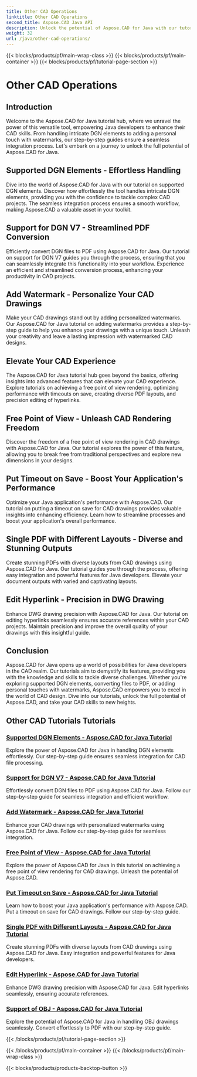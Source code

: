 ```yaml
---
title: Other CAD Operations
linktitle: Other CAD Operations
second_title: Aspose.CAD Java API
description: Unlock the potential of Aspose.CAD for Java with our tutorials. From handling DGN elements to adding watermarks, boost your CAD skills effortlessly.
weight: 32
url: /java/other-cad-operations/
---
```


{{< blocks/products/pf/main-wrap-class >}}
{{< blocks/products/pf/main-container >}}
{{< blocks/products/pf/tutorial-page-section >}}

# Other CAD Operations

## Introduction

Welcome to the Aspose.CAD for Java tutorial hub, where we unravel the power of this versatile tool, empowering Java developers to enhance their CAD skills. From handling intricate DGN elements to adding a personal touch with watermarks, our step-by-step guides ensure a seamless integration process. Let's embark on a journey to unlock the full potential of Aspose.CAD for Java.

## Supported DGN Elements - Effortless Handling

Dive into the world of Aspose.CAD for Java with our tutorial on supported DGN elements. Discover how effortlessly the tool handles intricate DGN elements, providing you with the confidence to tackle complex CAD projects. The seamless integration process ensures a smooth workflow, making Aspose.CAD a valuable asset in your toolkit.

## Support for DGN V7 - Streamlined PDF Conversion

Efficiently convert DGN files to PDF using Aspose.CAD for Java. Our tutorial on support for DGN V7 guides you through the process, ensuring that you can seamlessly integrate this functionality into your workflow. Experience an efficient and streamlined conversion process, enhancing your productivity in CAD projects.

## Add Watermark - Personalize Your CAD Drawings

Make your CAD drawings stand out by adding personalized watermarks. Our Aspose.CAD for Java tutorial on adding watermarks provides a step-by-step guide to help you enhance your drawings with a unique touch. Unleash your creativity and leave a lasting impression with watermarked CAD designs.

## Elevate Your CAD Experience

The Aspose.CAD for Java tutorial hub goes beyond the basics, offering insights into advanced features that can elevate your CAD experience. Explore tutorials on achieving a free point of view rendering, optimizing performance with timeouts on save, creating diverse PDF layouts, and precision editing of hyperlinks.

## Free Point of View - Unleash CAD Rendering Freedom

Discover the freedom of a free point of view rendering in CAD drawings with Aspose.CAD for Java. Our tutorial explores the power of this feature, allowing you to break free from traditional perspectives and explore new dimensions in your designs.

## Put Timeout on Save - Boost Your Application's Performance

Optimize your Java application's performance with Aspose.CAD. Our tutorial on putting a timeout on save for CAD drawings provides valuable insights into enhancing efficiency. Learn how to streamline processes and boost your application's overall performance.

## Single PDF with Different Layouts - Diverse and Stunning Outputs

Create stunning PDFs with diverse layouts from CAD drawings using Aspose.CAD for Java. Our tutorial guides you through the process, offering easy integration and powerful features for Java developers. Elevate your document outputs with varied and captivating layouts.

## Edit Hyperlink - Precision in DWG Drawing

Enhance DWG drawing precision with Aspose.CAD for Java. Our tutorial on editing hyperlinks seamlessly ensures accurate references within your CAD projects. Maintain precision and improve the overall quality of your drawings with this insightful guide.

## Conclusion

Aspose.CAD for Java opens up a world of possibilities for Java developers in the CAD realm. Our tutorials aim to demystify its features, providing you with the knowledge and skills to tackle diverse challenges. Whether you're exploring supported DGN elements, converting files to PDF, or adding personal touches with watermarks, Aspose.CAD empowers you to excel in the world of CAD design. Dive into our tutorials, unlock the full potential of Aspose.CAD, and take your CAD skills to new heights.
## Other CAD Tutorials Tutorials
### [Supported DGN Elements - Aspose.CAD for Java Tutorial](./supported-dgn-elements/)
Explore the power of Aspose.CAD for Java in handling DGN elements effortlessly. Our step-by-step guide ensures seamless integration for CAD file processing.
### [Support for DGN V7 - Aspose.CAD for Java Tutorial](./support-for-dgn-v7/)
Effortlessly convert DGN files to PDF using Aspose.CAD for Java. Follow our step-by-step guide for seamless integration and efficient workflow.
### [Add Watermark - Aspose.CAD for Java Tutorial](./add-watermark/)
Enhance your CAD drawings with personalized watermarks using Aspose.CAD for Java. Follow our step-by-step guide for seamless integration.
### [Free Point of View - Aspose.CAD for Java Tutorial](./free-point-of-view/)
Explore the power of Aspose.CAD for Java in this tutorial on achieving a free point of view rendering for CAD drawings. Unleash the potential of Aspose.CAD.
### [Put Timeout on Save - Aspose.CAD for Java Tutorial](./put-timeout-on-save/)
Learn how to boost your Java application's performance with Aspose.CAD. Put a timeout on save for CAD drawings. Follow our step-by-step guide.
### [Single PDF with Different Layouts - Aspose.CAD for Java Tutorial](./single-pdf-different-layouts/)
Create stunning PDFs with diverse layouts from CAD drawings using Aspose.CAD for Java. Easy integration and powerful features for Java developers.
### [Edit Hyperlink - Aspose.CAD for Java Tutorial](./edit-hyperlink/)
Enhance DWG drawing precision with Aspose.CAD for Java. Edit hyperlinks seamlessly, ensuring accurate references.
### [Support of OBJ - Aspose.CAD for Java Tutorial](./support-of-obj/)
Explore the potential of Aspose.CAD for Java in handling OBJ drawings seamlessly. Convert effortlessly to PDF with our step-by-step guide.

{{< /blocks/products/pf/tutorial-page-section >}}

{{< /blocks/products/pf/main-container >}}
{{< /blocks/products/pf/main-wrap-class >}}

{{< blocks/products/products-backtop-button >}}
